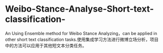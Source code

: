 # Weibo-Stance-Analyse-Short-text-classification-
An Using Ensemble method for Weibo Stance Analyzing，can be applied in other short text classification tasks.使用集成学习方法进行微博立场分析，项目中的方法可以应用于其他短文本分类任务。
